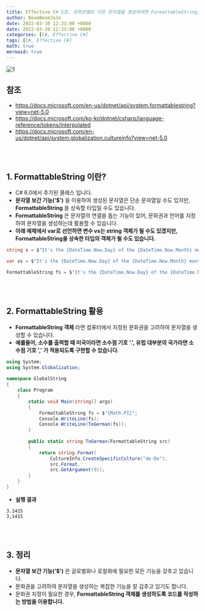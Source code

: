 ```yaml
---
title: Effective C# 5장. 문화권별로 다른 문자열을 생성하려면 FormattableString을 사용하라.
author: BeomBeomJoJo
date: 2022-03-30 12:33:00 +0800
date: 2022-03-30 12:33:00 +0800
categories: [C#, Effective C#]
tags: [C#, Effective C#]
math: true
mermaid: true
---
```


![1](https://user-images.githubusercontent.com/22911504/160802390-fd482e2b-172c-4db3-a5e8-de93ddf84ce0.png)

## 참조
* https://docs.microsoft.com/en-us/dotnet/api/system.formattablestring?view=net-5.0
* https://docs.microsoft.com/ko-kr/dotnet/csharp/language-reference/tokens/interpolated
* https://docs.microsoft.com/en-us/dotnet/api/system.globalization.cultureinfo?view=net-5.0

<br>
<br>

## **1. FormattableString 이란?**
* C# 6.0에서 추가된 클래스 입니다.
* **문자열 보간 기능('$')** 을 이용하여 생성된 문자열은 단순 문자열일 수도 있지만, **FormattableString** 을 상속할 타입일 수도 있습니다.
* **FormattableString** 은 문자열의 연결을 돕는 기능이 있어, 문화권과 언어를 지정하여 문자열을 생성하는데 활용할 수 있습니다.
* **아래 예제에서 var로 선언하면 변수 vs는 string 객체가 될 수도 있겠지만, FormattableString을 상속한 타입의 객체가 될 수도 있습니다.**

```csharp
string s = $"It's the {DateTime.Now.Day} of the {DateTime.Now.Month} month";

var vs = $"It's the {DateTime.Now.Day} of the {DateTime.Now.Month} month"; 

FormattableString fs = $"It's the {DateTime.Now.Day} of the {DateTime.Now.Month} month";
```

<br>
<br>

## **2. FormattableString 활용**
* **FormattableString 객체** 라면 컴퓨터에서 지정된 문화권을 고려하여 문자열을 생성할 수 있습니다.
* **예를들어, 소수를 출력할 때 미국이라면 소수점 기호 '.', 유럽 대부분의 국가라면 소수점 기호 ',' 가 적용되도록 구현할 수 있습니다.**

```csharp
using System;
using System.Globalization;
 
namespace GlobalString
{
    class Program
    {
        static void Main(string[] args)
        {
            FormattableString fs = $"{Math.PI}";
            Console.WriteLine(fs);
            Console.WriteLine(ToGerman(fs));
        }
 
        public static string ToGerman(FormattableString src)
        {
            return string.Format(
                CultureInfo.CreateSpecificCulture("de-De"),
                src.Format,
                src.GetArgument(0));
        }
    }
}
```

* **실행 결과**

```
3.1415
3,1415
```

<br>
<br>

## **3. 정리**
* **문자열 보간 기능('$')** 은 글로벌화나 로컬화에 필요한 모든 기능을 갖추고 있습니다.
* 문화권을 고려하여 문자열을 생성하는 복잡한 기능을 잘 감추고 있기도 합니다.
* 문화권 지정이 필요한 경우, **FormattableString 객체를 생성하도록 코드를 작성하는 방법을 이용합니다.**